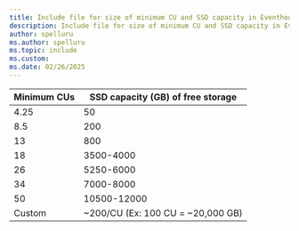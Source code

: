 ```yaml
---
title: Include file for size of minimum CU and SSD capacity in Eventhouse for guaranteed availability in Microsoft Fabric
description: Include file for size of minimum CU and SSD capacity in Eventhouse for guaranteed availability in Microsoft Fabric.
author: spelluru
ms.author: spelluru
ms.topic: include
ms.custom:
ms.date: 02/26/2025
---
```

| Minimum CUs | SSD capacity (GB) of free storage |
| ----------- | --------------------------------- |
| 4.25        | 50                                |
| 8.5         | 200                               |
| 13          | 800                               |
| 18          | 3500-4000                         |
| 26          | 5250-6000                         |
| 34          | 7000-8000                         |
| 50          | 10500-12000                       |
| Custom      | ~200/CU (Ex: 100 CU = ~20,000 GB) |
